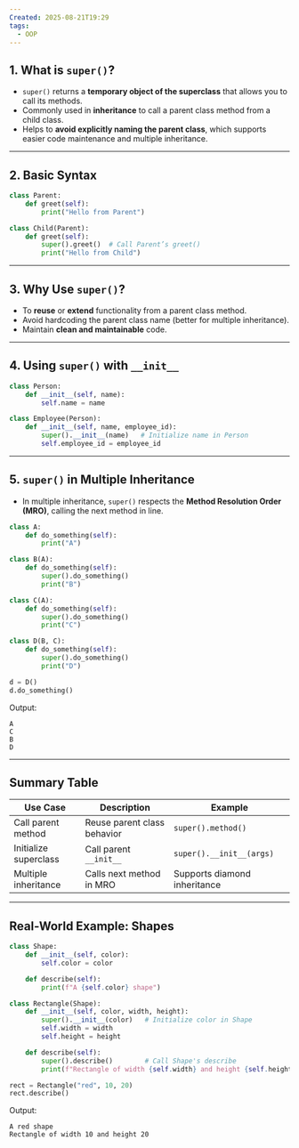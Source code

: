 ```yaml
---
Created: 2025-08-21T19:29
tags:
  - OOP
---
```

## 1. What is `super()`?

- `super()` returns a **temporary object of the superclass** that allows you to call its methods.
- Commonly used in **inheritance** to call a parent class method from a child class.
- Helps to **avoid explicitly naming the parent class**, which supports easier code maintenance and multiple inheritance.

---

## 2. Basic Syntax

```Python
class Parent:
    def greet(self):
        print("Hello from Parent")

class Child(Parent):
    def greet(self):
        super().greet()  # Call Parent’s greet()
        print("Hello from Child")
```

---

## 3. Why Use `super()`?

- To **reuse** or **extend** functionality from a parent class method.
- Avoid hardcoding the parent class name (better for multiple inheritance).
- Maintain **clean and maintainable** code.

---

## 4. Using `super()` with `__init__`

```Python
class Person:
    def __init__(self, name):
        self.name = name

class Employee(Person):
    def __init__(self, name, employee_id):
        super().__init__(name)   # Initialize name in Person
        self.employee_id = employee_id
```

---

## 5. `super()` in Multiple Inheritance

- In multiple inheritance, `super()` respects the **Method Resolution Order (MRO)**, calling the next method in line.

```Python
class A:
    def do_something(self):
        print("A")

class B(A):
    def do_something(self):
        super().do_something()
        print("B")

class C(A):
    def do_something(self):
        super().do_something()
        print("C")

class D(B, C):
    def do_something(self):
        super().do_something()
        print("D")

d = D()
d.do_something()
```

Output:

```Plain
A
C
B
D
```

---

## Summary Table

|Use Case|Description|Example|
|---|---|---|
|Call parent method|Reuse parent class behavior|`super().method()`|
|Initialize superclass|Call parent `__init__`|`super().__init__(args)`|
|Multiple inheritance|Calls next method in MRO|Supports diamond inheritance|

---

## Real-World Example: Shapes

```Python
class Shape:
    def __init__(self, color):
        self.color = color

    def describe(self):
        print(f"A {self.color} shape")

class Rectangle(Shape):
    def __init__(self, color, width, height):
        super().__init__(color)   # Initialize color in Shape
        self.width = width
        self.height = height

    def describe(self):
        super().describe()        # Call Shape's describe
        print(f"Rectangle of width {self.width} and height {self.height}")

rect = Rectangle("red", 10, 20)
rect.describe()
```

Output:

```Plain
A red shape
Rectangle of width 10 and height 20
```